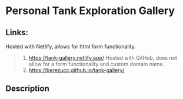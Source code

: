 # Personal Tank Exploration Gallery

## Links:
Hosted with Netlify, allows for html form functionality.
> 1) https://tank-gallery.netlify.app/
Hosted with GitHub, does not allow for a form functionality and custom domain name.
> 2) https://berezucc.github.io/tank-gallery/

## Description
